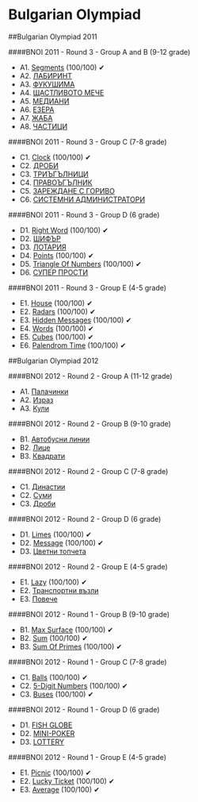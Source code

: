 Bulgarian Olympiad
==================

##Bulgarian Olympiad 2011

####BNOI 2011 - Round 3 - Group A and B (9-12 grade)
 * А1. [Segments]() (100/100) ✔
 * А2. [ЛАБИРИНТ]()
 * А3. [ФУКУШИМА]()
 * А4. [ЩАСТЛИВОТО МЕЧЕ]()
 * А5. [МЕДИАНИ]()
 * А6. [ЕЗЕРА]()
 * А7. [ЖАБА]()
 * А8. [ЧАСТИЦИ]()

####BNOI 2011 - Round 3 - Group C (7-8 grade) 
 * C1. [Clock]() (100/100) ✔
 * C2. [ДРОБИ]()
 * C3. [ТРИЪГЪЛНИЦИ]()
 * C4. [ПРАВОЪГЪЛНИК]()
 * C5. [ЗАРЕЖДАНЕ С ГОРИВО]()
 * C6. [СИСТЕМНИ АДМИНИСТРАТОРИ]()

####BNOI 2011 - Round 3 - Group D (6 grade)
 * D1. [Right Word]() (100/100) ✔
 * D2. [ШИФЪР]()
 * D3. [ЛОТАРИЯ]()
 * D4. [Points]() (100/100) ✔
 * D5. [Triangle Of Numbers]() (100/100) ✔
 * D6. [СУПЕР ПРОСТИ]()

####BNOI 2011 - Round 3 - Group E (4-5 grade)
 * Е1. [House]() (100/100) ✔
 * Е2. [Radars]() (100/100) ✔
 * Е3. [Hidden Messages]() (100/100) ✔
 * Е4. [Words]() (100/100) ✔
 * Е5. [Cubes]() (100/100) ✔
 * Е6. [Palendrom Time]() (100/100) ✔


##Bulgarian Olympiad 2012

####BNOI 2012 - Round 2 - Group A (11-12 grade) 
 * А1. [Палачинки]()
 * А2. [Израз]()
 * А3. [Кули]()

####BNOI 2012 - Round 2 - Group B (9-10 grade) 
 * B1. [Автобусни линии]()
 * B2. [Лице]()
 * B3. [Квадрати]()

####BNOI 2012 - Round 2 - Group C (7-8 grade)
 * C1. [Династии]()
 * C2. [Суми]()
 * C3. [Дроби]()

####BNOI 2012 - Round 2 - Group D (6 grade)
 * D1. [Limes]() (100/100) ✔
 * D2. [Message]() (100/100) ✔
 * D3. [Цветни топчета]()

####BNOI 2012 - Round 2 - Group E (4-5 grade) 
 * E1. [Lazy]() (100/100) ✔
 * E2. [Транспортни възли]()
 * E3. [Повече]()

####BNOI 2012 - Round 1 - Group B (9-10 grade)
 * B1. [Max Surface]() (100/100) ✔
 * B2. [Sum]() (100/100) ✔
 * B3. [Sum Of Primes]() (100/100) ✔

####BNOI 2012 - Round 1 - Group C (7-8 grade)
 * C1. [Balls]() (100/100) ✔
 * C2. [5-Digit Numbers]() (100/100) ✔
 * C3. [Buses]() (100/100) ✔

####BNOI 2012 - Round 1 - Group D (6 grade)
 * D1. [FISH GLOBE]()
 * D2. [MINI-POKER]()
 * D3. [LOTTERY]()

####BNOI 2012 - Round 1 - Group E (4-5 grade)
 * E1. [Picnic]() (100/100) ✔
 * E2. [Lucky Ticket]() (100/100) ✔
 * E3. [Average]() (100/100) ✔
